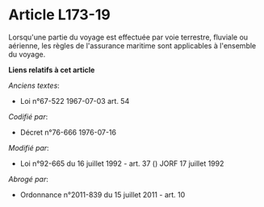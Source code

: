 # Article L173-19

Lorsqu'une partie du voyage est effectuée par voie terrestre, fluviale ou aérienne, les règles de l'assurance maritime sont
applicables à l'ensemble du voyage.

**Liens relatifs à cet article**

_Anciens textes_:

  - Loi n°67-522 1967-07-03 art. 54

_Codifié par_:

  - Décret n°76-666 1976-07-16

_Modifié par_:

  - Loi n°92-665 du 16 juillet 1992 - art. 37 () JORF 17 juillet 1992

_Abrogé par_:

  - Ordonnance n°2011-839 du 15 juillet 2011 - art. 10
